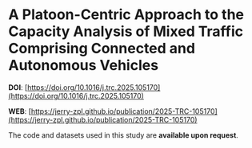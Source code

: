 # A Platoon-Centric Approach to the Capacity Analysis of Mixed Traffic Comprising Connected and Autonomous Vehicles

**DOI**: [https://doi.org/10.1016/j.trc.2025.105170](https://doi.org/10.1016/j.trc.2025.105170)

**WEB**: [https://jerry-zpl.github.io/publication/2025-TRC-105170](https://jerry-zpl.github.io/publication/2025-TRC-105170)

The code and datasets used in this study are **available upon request**. 
